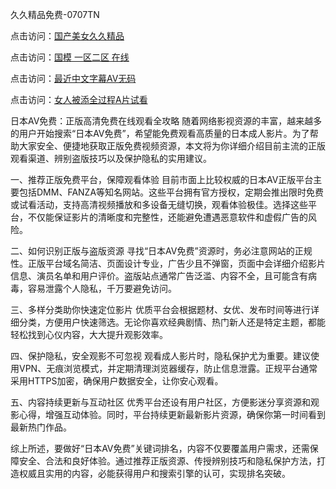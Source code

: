 
久久精品免费-0707TN

点击访问：<a href="https://bered.pages.dev/">国产美女久久精品</a>

点击访问：<a href="https://rtj-3zo.pages.dev/">国模 一区二区 在线</a>

点击访问：<a href="https://gfd-5xg.pages.dev/">最近中文字幕AV无码</a>

点击访问：<a href="https://fdhf-454.pages.dev/">女人被添全过程A片试看</a>


日本AV免费：正版高清免费在线观看全攻略
随着网络影视资源的丰富，越来越多的用户开始搜索“日本AV免费”，希望能免费观看高质量的日本成人影片。为了帮助大家安全、便捷地获取正版免费视频资源，本文将为你详细介绍目前主流的正版观看渠道、辨别盗版技巧以及保护隐私的实用建议。

一、推荐正版免费平台，保障观看体验
目前市面上比较权威的日本AV正版平台主要包括DMM、FANZA等知名网站。这些平台拥有官方授权，定期会推出限时免费或试看活动，支持高清视频播放和多设备无缝切换，观看体验极佳。选择这些平台，不仅能保证影片的清晰度和完整性，还能避免遭遇恶意软件和虚假广告的风险。

二、如何识别正版与盗版资源
寻找“日本AV免费”资源时，务必注意网站的正规性。正版平台域名简洁、页面设计专业，广告少且不弹窗，页面中会详细介绍影片信息、演员名单和用户评价。盗版站点通常广告泛滥、内容不全，且可能含有病毒，容易泄露个人隐私，千万要避免访问。

三、多样分类助你快速定位影片
优质平台会根据题材、女优、发布时间等进行详细分类，方便用户快速筛选。无论你喜欢经典剧情、热门新人还是特定主题，都能轻松找到心仪内容，大大提升观影效率。

四、保护隐私，安全观影不可忽视
观看成人影片时，隐私保护尤为重要。建议使用VPN、无痕浏览模式，并定期清理浏览器缓存，防止信息泄露。正规平台通常采用HTTPS加密，确保用户数据安全，让你安心观看。

五、内容持续更新与互动社区
优秀平台还设有用户社区，方便影迷分享资源和观影心得，增强互动体验。同时，平台持续更新最新影片资源，确保你第一时间看到最新热门作品。

综上所述，要做好“日本AV免费”关键词排名，内容不仅要覆盖用户需求，还需保障安全、合法和良好体验。通过推荐正版资源、传授辨别技巧和隐私保护方法，打造权威且实用的内容，必能获得用户和搜索引擎的认可，实现排名突破。

<span style="display:none;">[Canonical link] (https://github.com/dtnnn2611/15000 ）</span>
